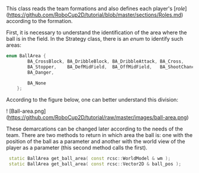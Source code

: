 This class reads the team formations and also defines each player's [_role_] (https://github.com/RoboCup2D/tutorial/blob/master/sections/Roles.md) according to the formation.

First, it is necessary to understand the identification of the area where the ball is in the field. In the Strategy class, there is an _enum_ to identify such areas:

```cpp
enum BallArea {
        BA_CrossBlock, BA_DribbleBlock, BA_DribbleAttack, BA_Cross,
        BA_Stopper,    BA_DefMidField,  BA_OffMidField,   BA_ShootChance,
        BA_Danger,

        BA_None
    };
```
According to the figure below, one can better understand this division:

! [Ball-area.png] (https://github.com/RoboCup2D/tutorial/raw/master/images/ball-area.png)

These demarcations can be changed later according to the needs of the team.
There are two methods to return in which area the ball is: one with the position of the ball as a parameter and another with the world view of the player as a parameter (this second method calls the first).

```cpp
 static BallArea get_ball_area( const rcsc::WorldModel & wm );
 static BallArea get_ball_area( const rcsc::Vector2D & ball_pos );
```
